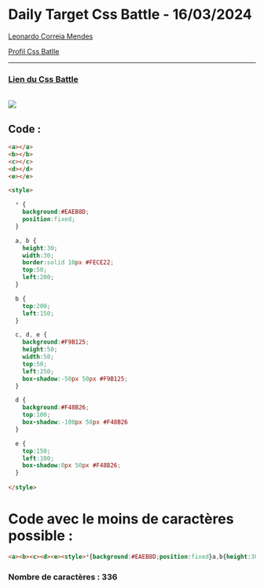 # Daily Target Css Battle - 16/03/2024

[Leonardo Correia Mendes](https://github.com/leonardo-correiamendes)

[Profil Css Batlle](https://cssbattle.dev/player/PxahljaEJJesW2q41DyRFOpJIt73)

<hr>

### [Lien du Css Battle](https://cssbattle.dev/play/JX0EAoyHvalIVLo22TlX)
<br>

<img src="https://firebasestorage.googleapis.com/v0/b/cssbattleapp.appspot.com/o/user%2Fummd3POvEDfFyeFvVdOMG3OOrwE2%2Ftargets%2Ftarget_kM42jPd.png?alt=media">

<br>


## Code : 
```html
<a></a>
<b></b>
<c></c>
<d></d>
<e></e>

<style>

  * {
    background:#EAEB8D;
    position:fixed;
  }

  a, b {
    height:30;
    width:30;
    border:solid 10px #FECE22;
    top:50;
    left:200;
  }

  b {
    top:200;
    left:150;
  }

  c, d, e {
    background:#F9B125;
    height:50;
    width:50;
    top:50;
    left:250;
    box-shadow:-50px 50px #F9B125;
  }

  d {
    background:#F48B26;
    top:100;
    box-shadow:-100px 50px #F48B26
  }

  e {
    top:150;
    left:100;
    box-shadow:0px 50px #F48B26;
  }
  
</style>
```

# Code avec le moins de caractères possible : 

```html
<a><b><c><d><e><style>*{background:#EAEB8D;position:fixed}a,b{height:30;width:30;border:solid 10px #FECE22;top:50;left:200}b{top:200;left:150}c,d,e{background:#F9B125;height:50;width:50;top:50;left:250;box-shadow:-50px 50px #F9B125}d{background:#F48B26;top:100;box-shadow:-100px 50px #F48B26}e{top:150;left:100;box-shadow:0 50px #F48B26
```

### Nombre de caractères : 336
